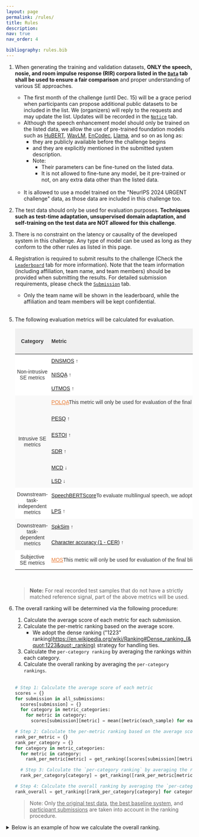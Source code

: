 ```yaml
---
layout: page
permalink: /rules/
title: Rules
description:  
nav: true
nav_order: 4

bibliography: rules.bib
---
```


1. When generating the training and validation datasets, **ONLY the speech, nosie, and room impulse response (RIR) corpora listed in the [`Data`](/urgent2025/data) tab shall be used to ensure a fair comparison** and proper understanding of various SE approaches.
    * The first month of the challenge (until Dec. 15) will be a grace period when participants can propose additional public datasets to be included in the list. We (organizers) will reply to the requests and may update the list. Updates will be recorded in the [`Notice`](/urgent2025/notice) tab.
    * Although the speech enhancement model should only be trained on the listed data, we allow the use of pre-trained foundation models such as [HuBERT](https://github.com/facebookresearch/fairseq/blob/main/examples/hubert/README.md), [WavLM](https://github.com/microsoft/unilm/blob/master/wavlm/README.md), [EnCodec](https://github.com/facebookresearch/encodec), [Llama](https://llama.meta.com/llama-downloads/), and so on as long as:
        * they are publicly available before the challenge begins
        * and they are explicitly mentioned in the submitted system description.
        * Note:
            * Their parameters can be fine-tuned on the listed data.
            * It is not allowed to fine-tune any model, be it pre-trained or not, on any extra data other than the listed data.<br/><br/>
    * It is allowed to use a model trained on the "NeurIPS 2024 URGENT challenge" data, as those data are included in this challenge too.


2. The test data should only be used for evaluation purposes. **Techniques such as test-time adaptation, unsupervised domain adaptation, and self-training on the test data are NOT allowed for this challenge**.


3. There is no constraint on the latency or causality of the developed system in this challenge. Any type of model can be used as long as they conform to the other rules as listed in this page.


4. Registration is required to submit results to the challenge (Check the [`Leaderboard`](/urgent2025/leaderboard) tab for more information). Note that the team information (including affiliation, team name, and team members) should be provided when submitting the results. For detailed submission requirements, please check the [`Submission`](/urgent2025/submission) tab.
    * Only the team name will be shown in the leaderboard, while the affiliation and team members will be kept confidential.<br/><br/>


5. The following evaluation metrics will be calculated for evaluation.
    
    <style type="text/css">
    .tg  {border:none;border-collapse:collapse;border-color:#ccc;border-spacing:0;}
    .tg td{background-color:#fff;border-color:#ccc;border-style:solid;border-width:0px;color:#333;
    font-family:Arial, sans-serif;font-size:14px;overflow:hidden;padding:10px 5px;word-break:normal;}
    .tg th{background-color:#f0f0f0;border-color:#ccc;border-style:solid;border-width:0px;color:#333;
    font-family:Arial, sans-serif;font-size:14px;font-weight:normal;overflow:hidden;padding:10px 5px;word-break:normal;}
    .tg .tg-r2ra{background-color:#f9f9f9;border-color:inherit;text-align:left;vertical-align:middle}
    .tg .tg-51oy{background-color:#ffffff;border-color:#000000;text-align:center;vertical-align:middle}
    .tg .tg-rt8k{background-color:#ffffff;border-color:#000000;text-align:left;vertical-align:middle}
    .tg .tg-uzvj{border-color:inherit;font-weight:bold;text-align:center;vertical-align:middle}
    .tg .tg-g7sd{border-color:inherit;font-weight:bold;text-align:left;vertical-align:middle}
    .tg .tg-r6l2{background-color:#ffffff;border-color:inherit;text-align:center;vertical-align:middle}
    .tg .tg-0a7q{border-color:#000000;text-align:left;vertical-align:middle}
    .tg .tg-xwyw{border-color:#000000;text-align:center;vertical-align:middle}
    .tg .tg-kyy7{background-color:#f9f9f9;border-color:inherit;text-align:center;vertical-align:middle}
    .tg .tg-d459{background-color:#f9f9f9;border-color:inherit;text-align:left;vertical-align:middle}
    .tg .tg-ligs{background-color:#f9f9f9;border-color:inherit;text-align:center;vertical-align:middle}
    .tg .tg-rq3n{background-color:#ffffff;border-color:inherit;text-align:center;vertical-align:middle}
    .tg .tg-mfxt{background-color:#ffffff;border-color:inherit;text-align:left;vertical-align:middle}
    .tg .tg-qmuc{background-color:#ffffff;border-color:inherit;text-align:left;vertical-align:middle}
    </style>
    <table class="tg">
    <thead>
    <tr>
        <th class="tg-uzvj">Category</th>
        <th class="tg-g7sd">Metric</th>
        <th class="tg-uzvj">Need Reference Signals?</th>
        <th class="tg-uzvj">Supported Sampling Frequencies</th>
        <th class="tg-uzvj">Value Range</th>
    </tr>
    </thead>
    <tbody>
    <tr>
        <td class="tg-r6l2" rowspan="3">Non-intrusive SE metrics</td>
        <td class="tg-rt8k"><a href="https://github.com/urgent-challenge/urgent2025_challenge/blob/main/evaluation_metrics/calculate_nonintrusive_dnsmos.py">DNSMOS</a> ↑<d-cite key="DNSMOS-Reddy2022"/></td>
        <td class="tg-51oy">❌</td>
        <td class="tg-51oy">16 kHz</td>
        <td class="tg-51oy">[1, 5]</td>
    </tr>
    <tr>
        <td class="tg-0a7q"><a href="https://github.com/urgent-challenge/urgent2025_challenge/blob/main/evaluation_metrics/calculate_nonintrusive_nisqa.py">NISQA</a> ↑<d-cite key="NISQA-Mittag2021"/></td>
        <td class="tg-xwyw"><span style="font-weight:400;font-style:normal;text-decoration:none">❌</span></td>
        <td class="tg-xwyw">48 kHz</td>
        <td class="tg-xwyw">[1, 5]</td>
    </tr>
    <tr>
        <td class="tg-0a7q"><a href="https://github.com/urgent-challenge/urgent2025_challenge/blob/main/evaluation_metrics/calculate_nonintrusive_mos.py">UTMOS</a> ↑<d-cite key="UTMOS-SAEKI2022"/></td>
        <td class="tg-xwyw"><span style="font-weight:400;font-style:normal;text-decoration:none">❌</span></td>
        <td class="tg-xwyw">16 kHz</td>
        <td class="tg-xwyw">[1, 5]</td>
    </tr>
    <tr>
        <td class="tg-kyy7" rowspan="6">Intrusive SE metrics</td>
        <td class="tg-d459"><a href="http://www.polqa.info" style="color:#e97c36;">POLQA</a><d-footnote>This metric will only be used for evaluation of the final blind test set.</d-footnote> ↑</td>
        <td class="tg-kyy7">✔</td>
        <td class="tg-kyy7"><span style="font-weight:400;font-style:normal;text-decoration:none">8~48 kHz</span></td>
        <td class="tg-kyy7"><span style="font-weight:400;font-style:normal;text-decoration:none">[1, 5]</span></td>
    </tr>
    <tr>
        <td class="tg-d459"><a href="https://github.com/urgent-challenge/urgent2025_challenge/blob/main/evaluation_metrics/calculate_intrusive_se_metrics.py">PESQ</a> ↑<d-cite key="PESQ-Rix2001"/></td>
        <td class="tg-kyy7">✔</td>
        <td class="tg-kyy7"><span style="font-weight:400;font-style:normal;text-decoration:none">{8, 16} kHz</span></td>
        <td class="tg-kyy7"><span style="font-weight:400;font-style:normal;text-decoration:none">[-0.5, 4.5]</span></td>
    </tr>
    <tr>
        <td class="tg-r2ra"><a href="https://github.com/urgent-challenge/urgent2025_challenge/blob/main/evaluation_metrics/calculate_intrusive_se_metrics.py">ESTOI</a> ↑<d-cite key="ESTOI-Jensen2016"/></td>
        <td class="tg-ligs">✔</td>
        <td class="tg-ligs"><span style="font-weight:400;font-style:normal;text-decoration:none">10 kHz</span></td>
        <td class="tg-ligs">[0, 1]</td>
    </tr>
    <tr>
        <td class="tg-d459"><a href="https://github.com/urgent-challenge/urgent2025_challenge/blob/main/evaluation_metrics/calculate_intrusive_se_metrics.py">SDR</a> ↑<d-cite key="SDR-Vincent2006"/></td>
        <td class="tg-kyy7">✔</td>
        <td class="tg-kyy7">Any</td>
        <td class="tg-kyy7">(-∞, +∞)</td>
    </tr>
    <tr>
        <td class="tg-r2ra"><a href="https://github.com/urgent-challenge/urgent2025_challenge/blob/main/evaluation_metrics/calculate_intrusive_se_metrics.py">MCD</a> ↓<d-cite key="MCD-Kubichek1993"/></td>
        <td class="tg-ligs">✔</td>
        <td class="tg-ligs">Any</td>
        <td class="tg-ligs">[0, +∞)</td>
    </tr>
    <tr>
        <td class="tg-d459"><a href="https://github.com/urgent-challenge/urgent2025_challenge/blob/main/evaluation_metrics/calculate_intrusive_se_metrics.py">LSD</a> ↓<d-cite key="LSD-Gray1976"/></td>
        <td class="tg-kyy7">✔</td>
        <td class="tg-kyy7">Any</td>
        <td class="tg-kyy7">[0, +∞)</td>
    </tr>
    <tr>
        <td class="tg-rq3n" rowspan="2">Downstream-task-independent metrics</td>
        <td nowrap class="tg-mfxt"><a href="https://github.com/urgent-challenge/urgent2025_challenge/blob/main/evaluation_metrics/calculate_speechbert_score.py">SpeechBERTScore</a><d-footnote>To evaluate multilingual speech, we adopt the MHuBERT-147 backend for calculating the SpeechBERTScore, which differs from its defalut backend (WavLM-Large).</d-footnote> ↑<d-cite key="SpeechBERTScore-Saeki2024"/></td>
        <td class="tg-rq3n">✔</td>
        <td class="tg-rq3n">16 kHz</td>
        <td class="tg-rq3n">[-1, 1]</td>
    </tr>
    <tr>
        <td class="tg-qmuc"><a href="https://github.com/urgent-challenge/urgent2025_challenge/blob/main/evaluation_metrics/calculate_phoneme_similarity.py">LPS</a> ↑<d-cite key="Evaluation-Pirklbauer2023"/></td>
        <td class="tg-r6l2">✔</td>
        <td class="tg-r6l2">16 kHz</td>
        <td class="tg-r6l2"><span style="font-weight:400;font-style:normal;text-decoration:none">(-∞, 1]</span></td>
    </tr>
    <tr>
        <td class="tg-ligs" rowspan="2">Downstream-task-dependent metrics</td>
        <td class="tg-r2ra"><a href="https://github.com/urgent-challenge/urgent2025_challenge/blob/main/evaluation_metrics/calculate_speaker_similarity.py">SpkSim</a> ↑</td>
        <td class="tg-ligs">✔</td>
        <td class="tg-ligs">16 kHz</td>
        <td class="tg-ligs">[-1, 1]</td>
    </tr>
    <tr>
        <td class="tg-d459"><a href="https://github.com/urgent-challenge/urgent2025_challenge/blob/main/evaluation_metrics/calculate_wer.py">Character accuracy (1 - CER)</a><d-footnote></d-footnote> ↑</td>
        <td class="tg-kyy7">❌</td>
        <td class="tg-kyy7">16 kHz</td>
        <td class="tg-kyy7">(-∞, 1]</td>
    </tr>
    <tr>
        <td class="tg-r6l2" rowspan="1">Subjective SE metrics</td>
        <td class="tg-rt8k"><a href="https://github.com/microsoft/P.808" style="color:#e97c36;">MOS</a><d-footnote>This metric will only be used for evaluation of the final blind test set.</d-footnote> ↑</td>
        <td class="tg-51oy">❌</td>
        <td class="tg-51oy">Any</td>
        <td class="tg-51oy">[1, 5]</td>
    </tr>
    </tbody>
    </table><br/>

    > **Note:** For real recorded test samples that do not have a strictly matched reference signal, part of the above metrics will be used.


6. The overall ranking will be determined via the following procedure:

    1. Calculate the average score of each metric for each submission.
    2. Calculate the per-metric ranking based on the average score.
       * We adopt the dense ranking ("1223" ranking)<d-footnote><a href="https://en.wikipedia.org/wiki/Ranking#Dense_ranking_(%221223%22_ranking)">https://en.wikipedia.org/wiki/Ranking#Dense_ranking_(&quot;1223&quot;_ranking)</a></d-footnote> strategy for handling ties.
    3. Calculate the `per-category ranking` by averaging the rankings within each category.
    4. Calculate the overall ranking by averaging the `per-category rankings`.<br/><br/>

    ```python
    # Step 1: Calculate the average score of each metric
    scores = {}
    for submission in all_submissions:
      scores[submission] = {}
      for category in metric_categories:
        for metric in category:
          scores[submission][metric] = mean([metric(each_sample) for each_sample in submission])

    # Step 2: Calculate the per-metric ranking based on the average score
    rank_per_metric = {}
    rank_per_category = {}
    for category in metric_categories:
      for metric in category:
        rank_per_metric[metric] = get_ranking([scores[submission][metric] for submission in all_submissions])

      # Step 3: Calculate the `per-category ranking` by averaging the rankings within each category
      rank_per_category[category] = get_ranking([rank_per_metric[metric] for metric in category])

    # Step 4: Calculate the overall ranking by averaging the `per-category rankings`
    rank_overall = get_ranking([rank_per_category[category] for category in metric_categories])
    ```

    > Note: Only <u>the original test data</u>, <u>the best baseline system</u>, and <u>participant submissions</u> are taken into account in the ranking procedure.


<details><summary>Below is an example of how we calculate the overall ranking.</summary><div>

<style type="text/css">
.unselectable {
  -webkit-touch-callout: none;
  -webkit-user-select: none;
  -moz-user-select: none;
  -ms-user-select: none;
  user-select: none;
  /* visibility: hidden; */
  /* display: block; */
 }
.tg2  {border:none;border-collapse:collapse;border-spacing:0;}
.tg2 td{border-style:solid;border-width:0px;font-family:Arial, sans-serif;font-size:14px;overflow:hidden;
  padding:10px 5px;word-break:normal;}
.tg2 th{border-style:solid;border-width:0px;font-family:Arial, sans-serif;font-size:14px;font-weight:normal;
  overflow:hidden;padding:10px 5px;word-break:normal;}
.tg2 .tg2-lboi{border-color:inherit;text-align:left;vertical-align:middle}
.tg2 .tg2-ia6h{background-color:#EFEFEF;border-color:inherit;font-weight:bold;text-align:center;vertical-align:middle}
.tg2 .tg2-gfnm{background-color:#efefef;border-color:#000000;text-align:center;vertical-align:middle}
.tg2 .tg2-18eh{border-color:#000000;font-weight:bold;text-align:center;vertical-align:middle}
.tg2 .tg2-9wq8{border-color:inherit;text-align:center;vertical-align:middle}
.tg2 .tg2-2bax{color:#fe0000;font-weight:bold;text-align:center;vertical-align:middle}
.tg2 .tg2-wa1i{font-weight:bold;text-align:center;vertical-align:middle}
.tg2 .tg2-qbk9{background-color:#efefef;border-color:inherit;font-weight:bold;text-align:center;vertical-align:middle}
.tg2 .tg2-g7yy{background-color:#EFEFEF;border-color:inherit;text-align:center;vertical-align:middle}
.tg2 .tg2-1tol{border-color:#000000;font-weight:bold;text-align:left;vertical-align:middle}
.tg2 .tg2-0a7q{border-color:#000000;text-align:left;vertical-align:middle}
.tg2 .tg2-fsme{background-color:#efefef;border-color:inherit;text-align:center;vertical-align:middle}
.tg2 .tg2-xwyw{border-color:#000000;text-align:center;vertical-align:middle}
.tg2 .tg2-y0n7{background-color:#efefef;text-align:center;vertical-align:middle}
.tg2 .tg2-nrix{text-align:center;vertical-align:middle}
.tg2 .tg2-dbp2{color:#fe0000;text-align:center;vertical-align:middle}
.tg2 .tg2-uzvj{border-color:inherit;font-weight:bold;text-align:center;vertical-align:middle}
</style>
<table class="tg2">
<thead>
  <tr>
    <th class="tg2-1tol" colspan="2" rowspan="3">System</th>
    <th class="tg2-18eh" colspan="11">Per-metric ranking</th>
  </tr>
  <tr>
    <th class="tg2-qbk9" colspan="2">Non-intrusive SE metrics</th>
    <th class="tg2-18eh" colspan="5">Intrusive SE metrics</th>
    <th class="tg2-qbk9" colspan="2">Downstream-task-independent metrics</th>
    <th class="tg2-18eh" colspan="2"><span style="font-style:normal;text-decoration:none">Downstream-task-dependent metrics</span></th>
  </tr>
  <tr>
    <th nowrap class="tg2-qbk9">DNSMOS ↑</th>
    <th nowrap class="tg2-qbk9">NISQA ↑</th>
    <th nowrap class="tg2-18eh">PESQ ↑</th>
    <th nowrap class="tg2-18eh">ESTOI ↑</th>
    <th nowrap class="tg2-18eh">SDR ↑</th>
    <th nowrap class="tg2-18eh">MCD ↓</th>
    <th nowrap class="tg2-18eh">LSD ↓</th>
    <th nowrap class="tg2-qbk9">SpeechBERTScore ↑</th>
    <th nowrap class="tg2-qbk9">LPS ↑</th>
    <th nowrap class="tg2-18eh">SpkSim ↑</th>
    <th nowrap class="tg2-18eh">WAcc ↑</th>
  </tr>
</thead>
<tbody>
  <tr>
    <td class="tg2-0a7q" colspan="2">Noisy input</td>
    <td class="tg2-fsme">6</td>
    <td class="tg2-fsme">6</td>
    <td class="tg2-xwyw">5</td>
    <td class="tg2-xwyw">4</td>
    <td class="tg2-xwyw">5</td>
    <td class="tg2-xwyw">5</td>
    <td class="tg2-xwyw">5</td>
    <td class="tg2-gfnm">1</td>
    <td class="tg2-gfnm">5</td>
    <td class="tg2-xwyw">3</td>
    <td class="tg2-xwyw">3</td>
  </tr>
  <tr>
    <td class="tg2-lboi" colspan="2">Baseline</td>
    <td class="tg2-fsme">5</td>
    <td class="tg2-fsme">5</td>
    <td class="tg2-9wq8">4</td>
    <td class="tg2-9wq8">5</td>
    <td class="tg2-9wq8">4</td>
    <td class="tg2-9wq8">4</td>
    <td class="tg2-9wq8">4</td>
    <td class="tg2-fsme">4</td>
    <td class="tg2-fsme">4</td>
    <td class="tg2-9wq8">5</td>
    <td class="tg2-9wq8">4</td>
  </tr>
  <tr>
    <td class="tg2-lboi" colspan="2">Submission 1</td>
    <td class="tg2-fsme">1</td>
    <td class="tg2-fsme">1</td>
    <td class="tg2-9wq8">6</td>
    <td class="tg2-9wq8">6</td>
    <td class="tg2-9wq8">6</td>
    <td class="tg2-9wq8">6</td>
    <td class="tg2-9wq8">6</td>
    <td class="tg2-fsme">6</td>
    <td class="tg2-fsme">6</td>
    <td class="tg2-9wq8">6</td>
    <td class="tg2-9wq8">6</td>
  </tr>
  <tr>
    <td class="tg2-lboi" colspan="2"><span style="font-weight:400;font-style:normal;text-decoration:none">Submission 2</span></td>
    <td class="tg2-fsme">4</td>
    <td class="tg2-fsme">4</td>
    <td class="tg2-9wq8">3</td>
    <td class="tg2-9wq8">3</td>
    <td class="tg2-9wq8">3</td>
    <td class="tg2-9wq8">3</td>
    <td class="tg2-9wq8">3</td>
    <td class="tg2-fsme">4</td>
    <td class="tg2-fsme">3</td>
    <td class="tg2-9wq8">4</td>
    <td class="tg2-9wq8">5</td>
  </tr>
  <tr>
    <td class="tg2-lboi" colspan="2"><span style="font-weight:400;font-style:normal;text-decoration:none">Submission 3</span></td>
    <td class="tg2-fsme">3</td>
    <td class="tg2-fsme">3</td>
    <td class="tg2-9wq8">2</td>
    <td class="tg2-9wq8">2</td>
    <td class="tg2-9wq8">2</td>
    <td class="tg2-9wq8">2</td>
    <td class="tg2-9wq8">2</td>
    <td class="tg2-fsme">1</td>
    <td class="tg2-fsme">2</td>
    <td class="tg2-9wq8">2</td>
    <td class="tg2-9wq8">2</td>
  </tr>
  <tr>
    <td class="tg2-lboi" colspan="2"><span style="font-weight:400;font-style:normal;text-decoration:none">Submission 4</span></td>
    <td class="tg2-fsme">2</td>
    <td class="tg2-fsme">2</td>
    <td class="tg2-9wq8">1</td>
    <td class="tg2-9wq8">1</td>
    <td class="tg2-9wq8">1</td>
    <td class="tg2-9wq8">1</td>
    <td class="tg2-9wq8">1</td>
    <td class="tg2-fsme">1</td>
    <td class="tg2-fsme">1</td>
    <td class="tg2-9wq8">1</td>
    <td class="tg2-9wq8">1</td>
  </tr>
  <tr>
    <td class="tg2-9wq8 unselectable" colspan="12">⬇ ⬇ ⬇ ⬇ ⬇</td>
    <td class="tg2-lboi"></td>
  </tr>
  <tr>
  <th class="tg2-18eh" colspan="2"></th>
    <th class="tg2-18eh" colspan="11">Per-category ranking</th>
  </tr>
  <tr>
    <td class="tg2-1tol">System</td>
    <td class="tg2-wa1i">Overall ranking</td>
    <td class="tg2-y0n7" colspan="2"><span style="font-weight:700;font-style:normal;text-decoration:none">Non-intrusive SE metrics</span></td>
    <td class="tg2-nrix" colspan="5"><span style="font-weight:700;font-style:normal;text-decoration:none">Intrusive SE metrics</span></td>
    <td class="tg2-y0n7" colspan="2"><span style="font-weight:700;font-style:normal;text-decoration:none">Downstream-task-independent metrics</span></td>
    <td class="tg2-nrix" colspan="2"><span style="font-weight:700;font-style:normal;text-decoration:none">Downstream-task-dependent metrics</span></td>
  </tr>
  <tr>
    <td class="tg2-lboi">Noisy input</td>
    <td class="tg2-dbp2">4.200</td>
    <td class="tg2-g7yy" colspan="2">6.0</td>
    <td class="tg2-9wq8" colspan="5">4.8</td>
    <td class="tg2-g7yy" colspan="2">3.0</td>
    <td class="tg2-9wq8" colspan="2">3.0</td>
  </tr>
  <tr>
    <td class="tg2-lboi">Baseline</td>
    <td class="tg2-dbp2">4.425</td>
    <td class="tg2-g7yy" colspan="2">5.0</td>
    <td class="tg2-9wq8" colspan="5">4.2</td>
    <td class="tg2-g7yy" colspan="2">4.0</td>
    <td class="tg2-9wq8" colspan="2">4.5</td>
  </tr>
  <tr>
    <td nowrap class="tg2-lboi">Submission 1</td>
    <td class="tg2-dbp2">4.750</td>
    <td class="tg2-ia6h" colspan="2">1.0</td>
    <td class="tg2-9wq8" colspan="5">6.0</td>
    <td class="tg2-g7yy" colspan="2">6.0</td>
    <td class="tg2-9wq8" colspan="2">6.0</td>
  </tr>
  <tr>
    <td nowrap class="tg2-lboi"><span style="font-weight:400;font-style:normal;text-decoration:none">Submission 2</span></td>
    <td class="tg2-dbp2">3.750</td>
    <td class="tg2-g7yy" colspan="2">4.0</td>
    <td class="tg2-9wq8" colspan="5">3.0</td>
    <td class="tg2-g7yy" colspan="2">3.5</td>
    <td class="tg2-9wq8" colspan="2">4.5</td>
  </tr>
  <tr>
    <td nowrap class="tg2-lboi"><span style="font-weight:400;font-style:normal;text-decoration:none">Submission 3</span></td>
    <td class="tg2-dbp2">2.125</td>
    <td class="tg2-g7yy" colspan="2">3.0</td>
    <td class="tg2-9wq8" colspan="5">2.0</td>
    <td class="tg2-g7yy" colspan="2">1.5</td>
    <td class="tg2-9wq8" colspan="2">2.0</td>
  </tr>
  <tr>
    <td nowrap class="tg2-lboi"><span style="font-weight:400;font-style:normal;text-decoration:none">Submission 4</span></td>
    <td class="tg2-2bax">1.250</td>
    <td class="tg2-g7yy" colspan="2">2.0</td>
    <td class="tg2-uzvj" colspan="5">1.0</td>
    <td class="tg2-ia6h" colspan="2">1.0</td>
    <td class="tg2-uzvj" colspan="2">1.0</td>
  </tr>
</tbody>
</table>

</div></details>